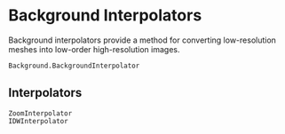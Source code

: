 # Background Interpolators

Background interpolators provide a method for converting low-resolution meshes into low-order high-resolution images.

```@docs
Background.BackgroundInterpolator
```

## Interpolators

```@docs
ZoomInterpolator
IDWInterpolator
```
